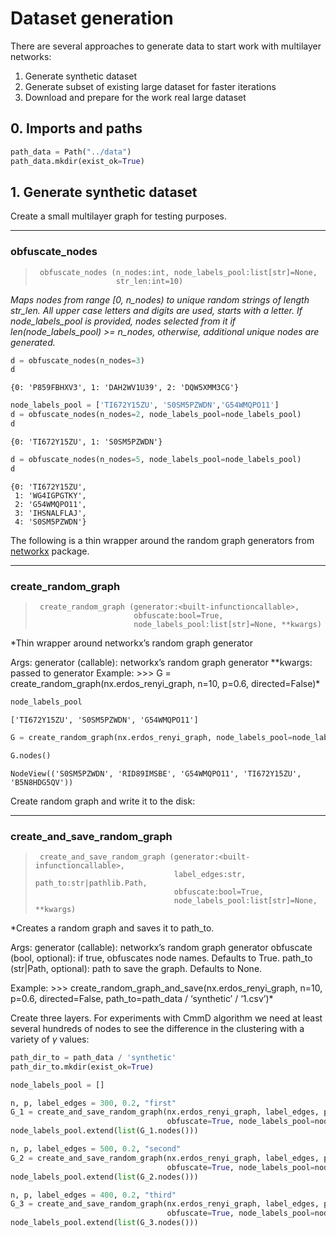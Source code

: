 # Dataset generation


<!-- WARNING: THIS FILE WAS AUTOGENERATED! DO NOT EDIT! -->

There are several approaches to generate data to start work with
multilayer networks:

1.  Generate synthetic dataset
2.  Generate subset of existing large dataset for faster iterations
3.  Download and prepare for the work real large dataset

## 0. Imports and paths

``` python
path_data = Path("../data")
path_data.mkdir(exist_ok=True)
```

## 1. Generate synthetic dataset

Create a small multilayer graph for testing purposes.

------------------------------------------------------------------------

### obfuscate_nodes

>      obfuscate_nodes (n_nodes:int, node_labels_pool:list[str]=None,
>                       str_len:int=10)

*Maps nodes from range \[0, n_nodes) to unique random strings of length
str_len. All upper case letters and digits are used, starts with a
letter. If node_labels_pool is provided, nodes selected from it if
len(node_labels_pool) \>= n_nodes, otherwise, additional unique nodes
are generated.*

``` python
d = obfuscate_nodes(n_nodes=3)
d
```

    {0: 'P859FBHXV3', 1: 'DAH2WV1U39', 2: 'DQW5XMM3CG'}

``` python
node_labels_pool = ['TI672Y15ZU', 'S0SM5PZWDN','G54WMQPO11']
d = obfuscate_nodes(n_nodes=2, node_labels_pool=node_labels_pool)
d
```

    {0: 'TI672Y15ZU', 1: 'S0SM5PZWDN'}

``` python
d = obfuscate_nodes(n_nodes=5, node_labels_pool=node_labels_pool)
d
```

    {0: 'TI672Y15ZU',
     1: 'WG4IGPGTKY',
     2: 'G54WMQPO11',
     3: 'IHSNALFLAJ',
     4: 'S0SM5PZWDN'}

The following is a thin wrapper around the random graph generators from
[networkx](https://networkx.org/documentation/stable/reference/generators.html#module-networkx.generators.random_graphs)
package.

------------------------------------------------------------------------

### create_random_graph

>      create_random_graph (generator:<built-infunctioncallable>,
>                           obfuscate:bool=True,
>                           node_labels_pool:list[str]=None, **kwargs)

\*Thin wrapper around networkx’s random graph generator

Args: generator (callable): networkx’s random graph generator
\*\*kwargs: passed to generator Example: \>\>\> G =
create_random_graph(nx.erdos_renyi_graph, n=10, p=0.6, directed=False)\*

``` python
node_labels_pool
```

    ['TI672Y15ZU', 'S0SM5PZWDN', 'G54WMQPO11']

``` python
G = create_random_graph(nx.erdos_renyi_graph, node_labels_pool=node_labels_pool, n=5, p=0.6, directed=False)
```

``` python
G.nodes()
```

    NodeView(('S0SM5PZWDN', 'RID89IMSBE', 'G54WMQPO11', 'TI672Y15ZU', 'B5N8HDG5QV'))

Create random graph and write it to the disk:

------------------------------------------------------------------------

### create_and_save_random_graph

>      create_and_save_random_graph (generator:<built-infunctioncallable>,
>                                    label_edges:str, path_to:str|pathlib.Path,
>                                    obfuscate:bool=True,
>                                    node_labels_pool:list[str]=None, **kwargs)

\*Creates a random graph and saves it to path_to.

Args: generator (callable): networkx’s random graph generator obfuscate
(bool, optional): if true, obfuscates node names. Defaults to True.
path_to (str|Path, optional): path to save the graph. Defaults to None.

Example: \>\>\> create_random_graph_and_save(nx.erdos_renyi_graph, n=10,
p=0.6, directed=False, path_to=path_data / ‘synthetic’ / ‘1.csv’)\*

Create three layers. For experiments with CmmD algorithm we need at
least several hundreds of nodes to see the difference in the clustering
with a variety of *γ* values:

``` python
path_dir_to = path_data / 'synthetic'
path_dir_to.mkdir(exist_ok=True)
```

``` python
node_labels_pool = []

n, p, label_edges = 300, 0.2, "first"
G_1 = create_and_save_random_graph(nx.erdos_renyi_graph, label_edges, path_dir_to / '1.csv',
                                   obfuscate=True, node_labels_pool=node_labels_pool, n=n, p=p)
node_labels_pool.extend(list(G_1.nodes()))

n, p, label_edges = 500, 0.2, "second"
G_2 = create_and_save_random_graph(nx.erdos_renyi_graph, label_edges, path_dir_to / '2.csv',
                                   obfuscate=True, node_labels_pool=node_labels_pool, n=n, p=p)
node_labels_pool.extend(list(G_2.nodes()))

n, p, label_edges = 400, 0.2, "third"
G_3 = create_and_save_random_graph(nx.erdos_renyi_graph, label_edges, path_dir_to / '3.csv',
                                   obfuscate=True, node_labels_pool=node_labels_pool, n=n, p=p)
node_labels_pool.extend(list(G_3.nodes()))
```
